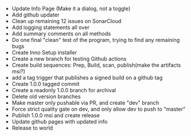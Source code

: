 - Update Info Page (Make it a dialog, not a toggle)  
- Add github updater  
- Clean up remaining 12 issues on SonarCloud  
- Add logging statements all over  
- Add summary comments on all methods  
- Do one final "clean" test of the program, trying to find any remaining bugs  
- Create Inno Setup installer  
- Create a new branch for testing Github actions  
- Create build sequences: Prep, Build, scan, publish(make the artifacts msi?)  
- add a tag trigger that publishes a signed build on a github tag  
- Create 1.0.0 tagged commit  
- Create a readonly 1.0.0 branch for archival  
- Delete old version branches  
- Make master only pushable via PR, and create "dev" branch  
- Force strict quality gate on dev, and only allow dev to push to "master"  
- Publish 1.0.0 msi and create release  
- Update github pages with updated info  
- Release to world  
